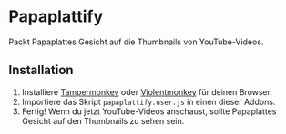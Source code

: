 # Papaplattify 

Packt Papaplattes Gesicht auf die Thumbnails von YouTube-Videos.

## Installation

1. Installiere [Tampermonkey](https://www.tampermonkey.net/) oder [Violentmonkey](https://chrome.google.com/webstore/detail/violentmonkey/jinjaccalgkegednnccohejagnlnfdag) für deinen Browser.
2. Importiere das Skript `papaplattify.user.js` in einen dieser Addons.
3. Fertig! Wenn du jetzt YouTube-Videos anschaust, sollte Papaplattes Gesicht auf den Thumbnails zu sehen sein.